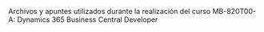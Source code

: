 Archivos y apuntes utilizados durante la realización del curso MB-820T00-A: Dynamics 365 Business Central Developer

